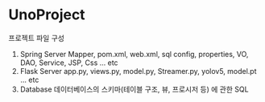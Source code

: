 # UnoProject

프로젝트 파일 구성
1. Spring Server
   Mapper, pom.xml, web.xml, sql config, properties, VO, DAO, Service, JSP, Css ... etc
2. Flask Server
   app.py, views.py, model.py, Streamer.py, yolov5, model.pt ... etc
3. Database
   데이터베이스의 스키마(테이블 구조, 뷰, 프로시저 등) 에 관한 SQL
